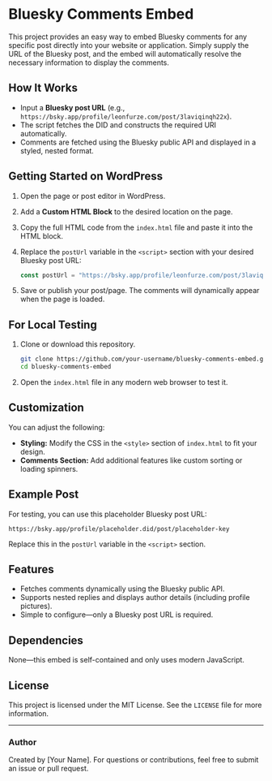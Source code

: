 
# Bluesky Comments Embed

This project provides an easy way to embed Bluesky comments for any specific post directly into your website or application. Simply supply the URL of the Bluesky post, and the embed will automatically resolve the necessary information to display the comments.

## How It Works

- Input a **Bluesky post URL** (e.g., `https://bsky.app/profile/leonfurze.com/post/3laviqinqh22x`).
- The script fetches the DID and constructs the required URI automatically.
- Comments are fetched using the Bluesky public API and displayed in a styled, nested format.

## Getting Started on WordPress

1. Open the page or post editor in WordPress.
2. Add a **Custom HTML Block** to the desired location on the page.
3. Copy the full HTML code from the `index.html` file and paste it into the HTML block.
4. Replace the `postUrl` variable in the `<script>` section with your desired Bluesky post URL:

   ```javascript
   const postUrl = "https://bsky.app/profile/leonfurze.com/post/3laviqinqh22x";
   ```

5. Save or publish your post/page. The comments will dynamically appear when the page is loaded.

## For Local Testing

1. Clone or download this repository.

   ```bash
   git clone https://github.com/your-username/bluesky-comments-embed.git
   cd bluesky-comments-embed
   ```

2. Open the `index.html` file in any modern web browser to test it.

## Customization

You can adjust the following:
- **Styling:** Modify the CSS in the `<style>` section of `index.html` to fit your design.
- **Comments Section:** Add additional features like custom sorting or loading spinners.

## Example Post

For testing, you can use this placeholder Bluesky post URL:

```
https://bsky.app/profile/placeholder.did/post/placeholder-key
```

Replace this in the `postUrl` variable in the `<script>` section.

## Features

- Fetches comments dynamically using the Bluesky public API.
- Supports nested replies and displays author details (including profile pictures).
- Simple to configure—only a Bluesky post URL is required.

## Dependencies

None—this embed is self-contained and only uses modern JavaScript.

## License

This project is licensed under the MIT License. See the `LICENSE` file for more information.

---

### Author
Created by [Your Name]. For questions or contributions, feel free to submit an issue or pull request.

